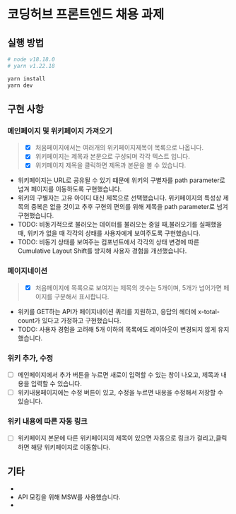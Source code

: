 # 코딩허브 프론트엔드 채용 과제

## 실행 방법

```bash
# node v18.18.0
# yarn v1.22.18

yarn install
yarn dev
```

## 구현 사항

### 메인페이지 및 위키페이지 가져오기

> - [x] 처음페이지에서는 여러개의 위키페이지제목이 목록으로 나옵니다.
> - [x] 위키페이지는 제목과 본문으로 구성되며 각각 텍스트 입니다.
> - [x] 위키페이지 제목을 클릭하면 제목과 본문을 볼 수 있습니다.

- 위키페이지는 URL로 공유될 수 있기 떄문에 위키의 구별자를 path parameter로 넘겨 페이지를 이동하도록 구현했습니다.
- 위키의 구별자는 고유 아이디 대신 제목으로 선택했습니다. 위키페이지의 특성상 제목의 중복은 없을 것이고 추후 구현의 편의를 위해 제목을 path parameter로 넘겨 구현했습니다.
- TODO: 비동기적으로 불러오는 데이터를 불러오는 중일 때,불러오기를 실패했을 때, 위키가 없을 때 각각의 상태를 사용자에게 보여주도록 구현했습니다.
- TODO: 비동기 상태를 보여주는 컴포넌트에서 각각의 상태 변경에 따른 Cumulative Layout Shift를 방지해 사용자 경험을 개선했습니다.

### 페이지네이션

> - [x] 처음페이지에 목록으로 보여지는 제목의 갯수는 5개이며, 5개가 넘어가면 페이지를 구분해서 표시합니다.

- 위키를 GET하는 API가 페이지네이션 쿼리를 지원하고, 응답의 헤더에 x-total-count가 있다고 가정하고 구현했습니다.
- TODO: 사용자 경험을 고려해 5개 이하의 목록에도 레이아웃이 변경되지 않게 유지했습니다.

### 위키 추가, 수정

- [ ] 메인페이지에서 추가 버튼을 누르면 새로이 입력할 수 있는 창이 나오고, 제목과 내용을 입력할 수 있습니다.
- [ ] 위키내용페이지에는 수정 버튼이 있고, 수정을 누르면 내용을 수정해서 저장할 수 있습니다.

### 위키 내용에 따른 자동 링크

- [ ] 위키페이지 본문에 다른 위키페이지의 제목이 있으면 자동으로 링크가 걸리고,클릭하면 해당 위키페이지로 이동합니다.

## 기타

-
- API 모킹을 위해 MSW를 사용했습니다.
-
